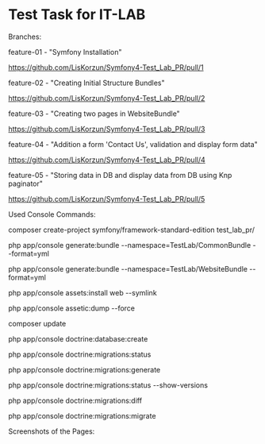 Test Task for IT-LAB
========================

Branches:

feature-01  -  "Symfony Installation"

https://github.com/LisKorzun/Symfony4-Test_Lab_PR/pull/1

feature-02  -  "Creating Initial Structure Bundles"

https://github.com/LisKorzun/Symfony4-Test_Lab_PR/pull/2

feature-03  -  "Creating two pages in WebsiteBundle"

https://github.com/LisKorzun/Symfony4-Test_Lab_PR/pull/3

feature-04  -  "Addition a form 'Contact Us', validation and display form data"

https://github.com/LisKorzun/Symfony4-Test_Lab_PR/pull/4

feature-05  -  "Storing data in DB and display data from DB using Knp paginator"

https://github.com/LisKorzun/Symfony4-Test_Lab_PR/pull/5

Used Console Commands:

composer create-project symfony/framework-standard-edition test_lab_pr/

php app/console generate:bundle --namespace=TestLab/CommonBundle --format=yml

php app/console generate:bundle --namespace=TestLab/WebsiteBundle --format=yml

php app/console assets:install web --symlink

php app/console assetic:dump --force

composer update

php app/console doctrine:database:create

php app/console doctrine:migrations:status

php app/console doctrine:migrations:generate

php app/console doctrine:migrations:status --show-versions

php app/console doctrine:migrations:diff

php app/console doctrine:migrations:migrate

Screenshots  of the Pages:
